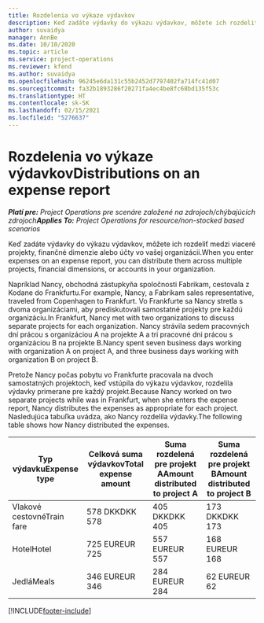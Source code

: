 ```yaml
---
title: Rozdelenia vo výkaze výdavkov
description: Keď zadáte výdavky do výkazu výdavkov, môžete ich rozdeliť medzi viaceré projekty, právnické osoby alebo účty vo vašej organizácii.
author: suvaidya
manager: AnnBe
ms.date: 10/10/2020
ms.topic: article
ms.service: project-operations
ms.reviewer: kfend
ms.author: suvaidya
ms.openlocfilehash: 96245e6da131c55b2452d7797402fa714fc41d07
ms.sourcegitcommit: fa32b1893286f20271fa4ec4be8fc68bd135f53c
ms.translationtype: HT
ms.contentlocale: sk-SK
ms.lasthandoff: 02/15/2021
ms.locfileid: "5276637"
---
```

# <a name="distributions-on-an-expense-report"></a><span data-ttu-id="e6212-103">Rozdelenia vo výkaze výdavkov</span><span class="sxs-lookup"><span data-stu-id="e6212-103">Distributions on an expense report</span></span>

<span data-ttu-id="e6212-104">_**Platí pre:** Project Operations pre scenáre založené na zdrojoch/chýbajúcich zdrojoch_</span><span class="sxs-lookup"><span data-stu-id="e6212-104">_**Applies To:** Project Operations for resource/non-stocked based scenarios_</span></span>

<span data-ttu-id="e6212-105">Keď zadáte výdavky do výkazu výdavkov, môžete ich rozdeliť medzi viaceré projekty, finančné dimenzie alebo účty vo vašej organizácii.</span><span class="sxs-lookup"><span data-stu-id="e6212-105">When you enter expenses on an expense report, you can distribute them across multiple projects, financial dimensions, or accounts in your organization.</span></span>

<span data-ttu-id="e6212-106">Napríklad Nancy, obchodná zástupkyňa spoločnosti Fabrikam, cestovala z Kodane do Frankfurtu.</span><span class="sxs-lookup"><span data-stu-id="e6212-106">For example, Nancy, a Fabrikam sales representative, traveled from Copenhagen to Frankfurt.</span></span> <span data-ttu-id="e6212-107">Vo Frankfurte sa Nancy stretla s dvoma organizáciami, aby prediskutovali samostatné projekty pre každú organizáciu.</span><span class="sxs-lookup"><span data-stu-id="e6212-107">In Frankfurt, Nancy met with two organizations to discuss separate projects for each organization.</span></span> <span data-ttu-id="e6212-108">Nancy strávila sedem pracovných dní prácou s organizáciou A na projekte A a tri pracovné dni prácou s organizáciou B na projekte B.</span><span class="sxs-lookup"><span data-stu-id="e6212-108">Nancy spent seven business days working with organization A on project A, and three business days working with organization B on project B.</span></span>

<span data-ttu-id="e6212-109">Pretože Nancy počas pobytu vo Frankfurte pracovala na dvoch samostatných projektoch, keď vstúpila do výkazu výdavkov, rozdelila výdavky primerane pre každý projekt.</span><span class="sxs-lookup"><span data-stu-id="e6212-109">Because Nancy worked on two separate projects while was in Frankfurt, when she enters the expense report, Nancy distributes the expenses as appropriate for each project.</span></span> <span data-ttu-id="e6212-110">Nasledujúca tabuľka uvádza, ako Nancy rozdelila výdavky.</span><span class="sxs-lookup"><span data-stu-id="e6212-110">The following table shows how Nancy distributed the expenses.</span></span>

| <span data-ttu-id="e6212-111">Typ výdavku</span><span class="sxs-lookup"><span data-stu-id="e6212-111">Expense type</span></span> | <span data-ttu-id="e6212-112">Celková suma výdavkov</span><span class="sxs-lookup"><span data-stu-id="e6212-112">Total expense amount</span></span> | <span data-ttu-id="e6212-113">Suma rozdelená pre projekt A</span><span class="sxs-lookup"><span data-stu-id="e6212-113">Amount distributed to project A</span></span> | <span data-ttu-id="e6212-114">Suma rozdelená pre projekt B</span><span class="sxs-lookup"><span data-stu-id="e6212-114">Amount distributed to project B</span></span> |
|--------------|----------------------|---------------------------------|---------------------------------|
| <span data-ttu-id="e6212-115">Vlakové cestovné</span><span class="sxs-lookup"><span data-stu-id="e6212-115">Train fare</span></span>   | <span data-ttu-id="e6212-116">578 DKK</span><span class="sxs-lookup"><span data-stu-id="e6212-116">DKK 578</span></span>              | <span data-ttu-id="e6212-117">405 DKK</span><span class="sxs-lookup"><span data-stu-id="e6212-117">DKK 405</span></span>                         | <span data-ttu-id="e6212-118">173 DKK</span><span class="sxs-lookup"><span data-stu-id="e6212-118">DKK 173</span></span>                         |
| <span data-ttu-id="e6212-119">Hotel</span><span class="sxs-lookup"><span data-stu-id="e6212-119">Hotel</span></span>        | <span data-ttu-id="e6212-120">725 EUR</span><span class="sxs-lookup"><span data-stu-id="e6212-120">EUR 725</span></span>              | <span data-ttu-id="e6212-121">557 EUR</span><span class="sxs-lookup"><span data-stu-id="e6212-121">EUR 557</span></span>                         | <span data-ttu-id="e6212-122">168 EUR</span><span class="sxs-lookup"><span data-stu-id="e6212-122">EUR 168</span></span>                         |
| <span data-ttu-id="e6212-123">Jedlá</span><span class="sxs-lookup"><span data-stu-id="e6212-123">Meals</span></span>        | <span data-ttu-id="e6212-124">346 EUR</span><span class="sxs-lookup"><span data-stu-id="e6212-124">EUR 346</span></span>              | <span data-ttu-id="e6212-125">284 EUR</span><span class="sxs-lookup"><span data-stu-id="e6212-125">EUR 284</span></span>                         | <span data-ttu-id="e6212-126">62 EUR</span><span class="sxs-lookup"><span data-stu-id="e6212-126">EUR 62</span></span>                          |


[!INCLUDE[footer-include](../includes/footer-banner.md)]